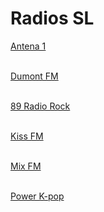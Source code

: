 # Radios SL

<a href="http://stm34.conectastm.com:9596/stream">Antena 1 </a><br><br>

<a href="https://rrdns-dumont.webnow.com.br/dumont.mp3">Dumont FM</a><br><br>

[89 Radio Rock](https://www.radiorock.com.br/player/) <br><br>

[Kiss FM](https://www.radios.com.br/aovivo/radio-kiss-925-fm/13561) <br><br>

[Mix FM](https://www.radios.com.br/aovivo/radio-mix-1021-fm/13958) <br><br>

[Power K-pop](http://stm11.srvstm.com:12710/stream) <br><br>
